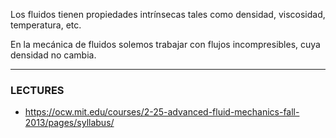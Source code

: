 Los fluidos tienen propiedades intrínsecas tales como densidad, viscosidad, temperatura, etc.

En la mecánica de fluidos solemos trabajar con flujos incompresibles, cuya densidad no cambia.


---
### LECTURES
- https://ocw.mit.edu/courses/2-25-advanced-fluid-mechanics-fall-2013/pages/syllabus/